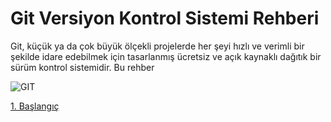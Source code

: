 # Git Versiyon Kontrol Sistemi Rehberi
Git, küçük ya da çok büyük ölçekli projelerde her şeyi hızlı ve verimli bir şekilde idare edebilmek için tasarlanmış ücretsiz ve açık kaynaklı dağıtık bir sürüm kontrol sistemidir. Bu rehber 

![GIT](https://git-scm.com/images/logo@2x.png)

[1. Başlangıç](bolum1.md)